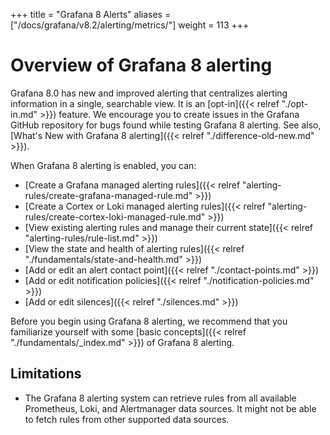 +++
title = "Grafana 8 Alerts"
aliases = ["/docs/grafana/v8.2/alerting/metrics/"]
weight = 113
+++

# Overview of Grafana 8 alerting

Grafana 8.0 has new and improved alerting that centralizes alerting information in a single, searchable view. It is an [opt-in]({{< relref "./opt-in.md" >}}) feature. We encourage you to create issues in the Grafana GitHub repository for bugs found while testing Grafana 8 alerting. See also, [What's New with Grafana 8 alerting]({{< relref "./difference-old-new.md" >}}).

When Grafana 8 alerting is enabled, you can:

- [Create a Grafana managed alerting rules]({{< relref "alerting-rules/create-grafana-managed-rule.md" >}})
- [Create a Cortex or Loki managed alerting rules]({{< relref "alerting-rules/create-cortex-loki-managed-rule.md" >}})
- [View existing alerting rules and manage their current state]({{< relref "alerting-rules/rule-list.md" >}})
- [View the state and health of alerting rules]({{< relref "./fundamentals/state-and-health.md" >}})
- [Add or edit an alert contact point]({{< relref "./contact-points.md" >}})
- [Add or edit notification policies]({{< relref "./notification-policies.md" >}})
- [Add or edit silences]({{< relref "./silences.md" >}})

Before you begin using Grafana 8 alerting, we recommend that you familiarize yourself with some [basic concepts]({{< relref "./fundamentals/_index.md" >}}) of Grafana 8 alerting.

## Limitations

- The Grafana 8 alerting system can retrieve rules from all available Prometheus, Loki, and Alertmanager data sources. It might not be able to fetch rules from other supported data sources.
